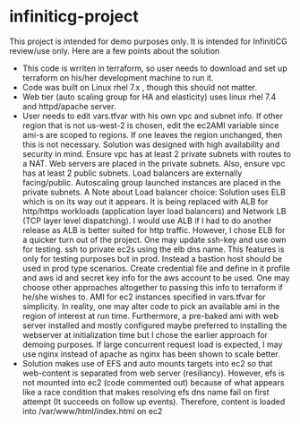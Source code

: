 # infiniticg-project
This project is intended for demo purposes only.  It is intended for InfinitiCG review/use only. 
 Here are a few points about the solution
- This code is wrriten in terraform, so user needs to download and set up terraform on his/her development machine to run it.
- Code was built on Linux rhel 7.x , though this should not matter.
- Web tier (auto scaling group for HA and elasticity) uses linux rhel 7.4 and httpd/apache server.
- User needs to edit vars.tfvar with his own vpc and subnet info. If other region that is not us-west-2 is chosen, edit the ec2AMI variable
since ami-s are scoped to regions.  If one leaves the region unchanged, then this is not necessary.
Solution was designed with high availability and security in mind. Ensure vpc has at least 2 private subnets with routes to a NAT.  Web servers are placed in the private subnets. Also, ensure vpc has at least 2 public subnets. Load balancers are externally facing/public.
Autoscaling group launched instances are placed in the private subnets.
A Note about Load balancer choice: Solution uses ELB which is on its way out it appears.  It is being replaced with ALB for http/https workloads (application layer load balancers) and Network LB (TCP layer level dispatching). I would use ALB if I had to do another release as ALB is better suited for http traffic.  However, I chose ELB for a quicker turn out of the project.
One may update ssh-key and use own for testing. ssh to private ec2s using the elb dns name.  This features is only for testing purposes but in prod.  Instead a bastion host should be used in prod type scenarios.
Create credential file and define in it profile and aws id and secret key info for the aws account to be used. One may choose other approaches altogether to passing this info to terraform if he/she wishes to.
AMI for ec2 instances specified in vars.tfvar for simplicity.  In reality, one may alter code to pick an available ami in the region of interest at run time.  Furthermore, a pre-baked ami with web server installed and mostly configured maybe preferred to installing the webserver at initialization time but I chose the earlier approach for demoing purposes.
If large concurrent request load is expected, I may use nginx instead of apache as nginx has been shown to scale better. 
- Solution makes use of EFS and auto mounts targets into ec2 so that web-content is separated from web server (resiliancy).  However, efs is not mounted into ec2 (code commented out) because of what appears like a race condition that makes resolving efs dns name fail on first attempt (It succeeds on follow up events).  Therefore, content is loaded into /var/www/html/index.html on ec2

